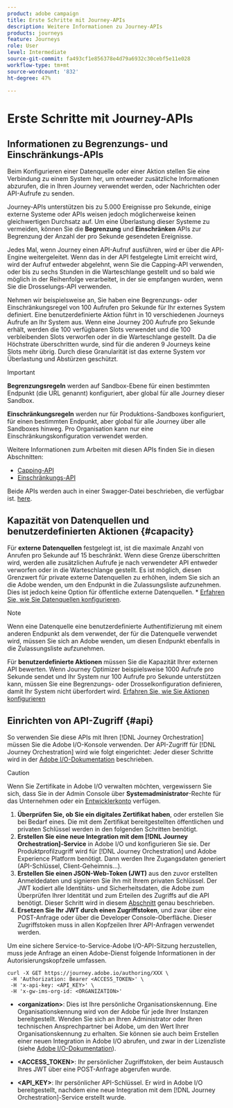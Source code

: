 ```yaml
---
product: adobe campaign
title: Erste Schritte mit Journey-APIs
description: Weitere Informationen zu Journey-APIs
products: journeys
feature: Journeys
role: User
level: Intermediate
source-git-commit: fa493cf1e856378e4d79a6932c30cebf5e11e028
workflow-type: tm+mt
source-wordcount: '832'
ht-degree: 47%

---
```


# Erste Schritte mit Journey-APIs

## Informationen zu Begrenzungs- und Einschränkungs-APIs

Beim Konfigurieren einer Datenquelle oder einer Aktion stellen Sie eine Verbindung zu einem System her, um entweder zusätzliche Informationen abzurufen, die in Ihren Journey verwendet werden, oder Nachrichten oder API-Aufrufe zu senden.

Journey-APIs unterstützen bis zu 5.000 Ereignisse pro Sekunde, einige externe Systeme oder APIs weisen jedoch möglicherweise keinen gleichwertigen Durchsatz auf. Um eine Überlastung dieser Systeme zu vermeiden, können Sie die **Begrenzung** und **Einschränken** APIs zur Begrenzung der Anzahl der pro Sekunde gesendeten Ereignisse.

Jedes Mal, wenn Journey einen API-Aufruf ausführen, wird er über die API-Engine weitergeleitet. Wenn das in der API festgelegte Limit erreicht wird, wird der Aufruf entweder abgelehnt, wenn Sie die Capping-API verwenden, oder bis zu sechs Stunden in die Warteschlange gestellt und so bald wie möglich in der Reihenfolge verarbeitet, in der sie empfangen wurden, wenn Sie die Drosselungs-API verwenden.

Nehmen wir beispielsweise an, Sie haben eine Begrenzungs- oder Einschränkungsregel von 100 Aufrufen pro Sekunde für Ihr externes System definiert. Eine benutzerdefinierte Aktion führt in 10 verschiedenen Journeys Aufrufe an Ihr System aus. Wenn eine Journey 200 Aufrufe pro Sekunde erhält, werden die 100 verfügbaren Slots verwendet und die 100 verbleibenden Slots verworfen oder in die Warteschlange gestellt. Da die Höchstrate überschritten wurde, sind für die anderen 9 Journeys keine Slots mehr übrig. Durch diese Granularität ist das externe System vor Überlastung und Abstürzen geschützt.

>[!IMPORTANT]
>
>**Begrenzungsregeln** werden auf Sandbox-Ebene für einen bestimmten Endpunkt (die URL genannt) konfiguriert, aber global für alle Journey dieser Sandbox.
>
>**Einschränkungsregeln** werden nur für Produktions-Sandboxes konfiguriert, für einen bestimmten Endpunkt, aber global für alle Journey über alle Sandboxes hinweg. Pro Organisation kann nur eine Einschränkungskonfiguration verwendet werden.

Weitere Informationen zum Arbeiten mit diesen APIs finden Sie in diesen Abschnitten:

* [Capping-API](capping.md)
* [Einschränkungs-API](throttling.md)

Beide APIs werden auch in einer Swagger-Datei beschrieben, die verfügbar ist. [here](https://adobedocs.github.io/JourneyAPI/docs/).

## Kapazität von Datenquellen und benutzerdefinierten Aktionen {#capacity}

Für **externe Datenquellen** festgelegt ist, ist die maximale Anzahl von Anrufen pro Sekunde auf 15 beschränkt. Wenn diese Grenze überschritten wird, werden alle zusätzlichen Aufrufe je nach verwendeter API entweder verworfen oder in die Warteschlange gestellt. Es ist möglich, diesen Grenzwert für private externe Datenquellen zu erhöhen, indem Sie sich an die Adobe wenden, um den Endpunkt in die Zulassungsliste aufzunehmen. Dies ist jedoch keine Option für öffentliche externe Datenquellen. * [Erfahren Sie, wie Sie Datenquellen konfigurieren](../datasource/about-data-sources.md).

>[!NOTE]
>
>Wenn eine Datenquelle eine benutzerdefinierte Authentifizierung mit einem anderen Endpunkt als dem verwendet, der für die Datenquelle verwendet wird, müssen Sie sich an Adobe wenden, um diesen Endpunkt ebenfalls in die Zulassungsliste aufzunehmen.

Für **benutzerdefinierte Aktionen** müssen Sie die Kapazität Ihrer externen API bewerten. Wenn Journey Optimizer beispielsweise 1000 Aufrufe pro Sekunde sendet und Ihr System nur 100 Aufrufe pro Sekunde unterstützen kann, müssen Sie eine Begrenzungs- oder Drosselkonfiguration definieren, damit Ihr System nicht überfordert wird. [Erfahren Sie, wie Sie Aktionen konfigurieren](../action/action.md)

## Einrichten von API-Zugriff {#api}

So verwenden Sie diese APIs mit Ihren [!DNL Journey Orchestration] müssen Sie die Adobe I/O-Konsole verwenden. Der API-Zugriff für [!DNL Journey Orchestration] wird wie folgt eingerichtet: Jeder dieser Schritte wird in der [Adobe I/O-Dokumentation](https://www.adobe.io/authentication/auth-methods.html#!AdobeDocs/adobeio-auth/master/AuthenticationOverview/ServiceAccountIntegration.md) beschrieben.

>[!CAUTION]
>
>Wenn Sie Zertifikate in Adobe I/O verwalten möchten, vergewissern Sie sich, dass Sie in der Admin Console über <b>Systemadministrator</b>-Rechte für das Unternehmen oder ein [Entwicklerkonto](https://helpx.adobe.com/de/enterprise/using/manage-developers.html) verfügen.

1. **Überprüfen Sie, ob Sie ein digitales Zertifikat haben**, oder erstellen Sie bei Bedarf eines. Die mit dem Zertifikat bereitgestellten öffentlichen und privaten Schlüssel werden in den folgenden Schritten benötigt.
1. **Erstellen Sie eine neue Integration mit dem [!DNL Journey Orchestration]-Service** in Adobe I/O und konfigurieren Sie sie. Der Produktprofilzugriff wird für [!DNL Journey Orchestration] und Adobe Experience Platform benötigt. Dann werden Ihre Zugangsdaten generiert (API-Schlüssel, Client-Geheimnis...).
1. **Erstellen Sie einen JSON-Web-Token (JWT)** aus den zuvor erstellten Anmeldedaten und signieren Sie ihn mit Ihrem privaten Schlüssel. Der JWT kodiert alle Identitäts- und Sicherheitsdaten, die Adobe zum Überprüfen Ihrer Identität und zum Erteilen des Zugriffs auf die API benötigt. Dieser Schritt wird in diesem [Abschnitt](https://www.adobe.io/authentication/auth-methods.html#!AdobeDocs/adobeio-auth/master/JWT/JWT.md) genau beschrieben.
1. **Ersetzen Sie Ihr JWT durch einen Zugriffstoken**, und zwar über eine POST-Anfrage oder über die Developer Console-Oberfläche. Dieser Zugriffstoken muss in allen Kopfzeilen Ihrer API-Anfragen verwendet werden.

Um eine sichere Service-to-Service-Adobe I/O-API-Sitzung herzustellen, muss jede Anfrage an einen Adobe-Dienst folgende Informationen in der Autorisierungskopfzeile umfassen.

```
curl -X GET https://journey.adobe.io/authoring/XXX \
 -H 'Authorization: Bearer <ACCESS_TOKEN>' \
 -H 'x-api-key: <API_KEY>' \
 -H 'x-gw-ims-org-id: <ORGANIZATION>'
```

* **&lt;organization>**: Dies ist Ihre persönliche Organisationskennung. Eine Organisationskennung wird von der Adobe für jede Ihrer Instanzen bereitgestellt. Wenden Sie sich an Ihren Administrator oder Ihren technischen Ansprechpartner bei Adobe, um den Wert Ihrer Organisationskennung zu erhalten. Sie können sie auch beim Erstellen einer neuen Integration in Adobe I/O abrufen, und zwar in der Lizenzliste (siehe <a href="https://www.adobe.io/authentication.html">Adobe I/O-Dokumentation</a>).

* **&lt;ACCESS_TOKEN>**: Ihr persönlicher Zugriffstoken, der beim Austausch Ihres JWT über eine POST-Anfrage abgerufen wurde.

* **&lt;API_KEY>**: Ihr persönlicher API-Schlüssel. Er wird in Adobe I/O bereitgestellt, nachdem eine neue Integration mit dem [!DNL Journey Orchestration]-Service erstellt wurde.

